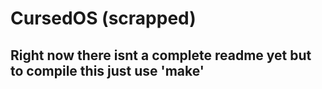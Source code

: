 # CursedOS (scrapped)

## Right now there isnt a complete readme yet but to compile this just use 'make'

